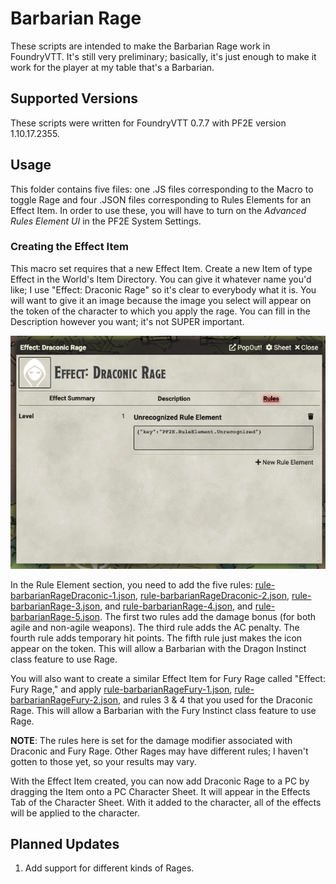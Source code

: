 # Barbarian Rage

These scripts are intended to make the Barbarian Rage work in FoundryVTT. It's still very preliminary; basically, it's just enough to make it work for the player at my table that's a Barbarian.

## Supported Versions

These scripts were written for FoundryVTT 0.7.7 with PF2E version 1.10.17.2355.

## Usage

This folder contains five files: one .JS files corresponding to the Macro to toggle Rage and four .JSON files corresponding to Rules Elements for an Effect Item. In order to use these, you will have to turn on the _Advanced Rules Element UI_ in the PF2E System Settings.

### Creating the Effect Item

This macro set requires that a new Effect Item. Create a new Item of type Effect in the World's Item Directory. You can give it whatever name you'd like; I use "Effect: Draconic Rage" so it's clear to everybody what it is. You will want to give it an image because the image you select will appear on the token of the character to which you apply the rage. You can fill in the Description however you want; it's not SUPER important.

![Rule Element Tab of the Effect Item](./img-rule-element.png)

In the Rule Element section, you need to add the five rules: [rule-barbarianRageDraconic-1.json](./rule-barbarianRageDraconic-1.json), [rule-barbarianRageDraconic-2.json](./rule-barbarianRageDraconic-2.json), [rule-barbarianRage-3.json](./rule-barbarianRage-3.json), and [rule-barbarianRage-4.json](./rule-barbarianRage-4.json), and [rule-barbarianRage-5.json](./rule-barbarianRage-5.json). The first two rules add the damage bonus (for both agile and non-agile weapons). The third rule adds the AC penalty. The fourth rule adds temporary hit points. The fifth rule just makes the icon appear on the token. This will allow a Barbarian with the Dragon Instinct class feature to use Rage.

You will also want to create a similar Effect Item for Fury Rage called "Effect: Fury Rage," and apply [rule-barbarianRageFury-1.json](./rule-barbarianRageFury-1.json), [rule-barbarianRageFury-2.json](rule-barbarianRageFury-3.json), and rules 3 & 4 that you used for the Draconic Rage. This will allow a Barbarian with the Fury Instinct class feature to use Rage.

**NOTE**: The rules here is set for the damage modifier associated with Draconic and Fury Rage. Other Rages may have different rules; I haven't gotten to those yet, so your results may vary.

With the Effect Item created, you can now add Draconic Rage to a PC by dragging the Item onto a PC Character Sheet. It will appear in the Effects Tab of the Character Sheet. With it added to the character, all of the effects will be applied to the character.

## Planned Updates

1. Add support for different kinds of Rages.